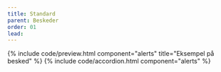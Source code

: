 ```yaml
---
title: Standard
parent: Beskeder
order: 01
lead: 
---
```

{% include code/preview.html component="alerts" title="Eksempel på besked" %}
{% include code/accordion.html component="alerts" %}
